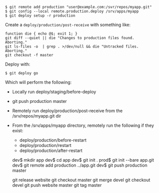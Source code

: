 

    $ git remote add production "user@example.com:/svr/repos/myapp.git"
    $ git config --local remote.production.deploy /srv/apps/myapp
    $ git deploy setup -r production

Create a `deploy/production/post-receive` with something like:

    function die { echo @$; exit 1; }
    git diff --quiet || die "Changes to production files found.  Aborting."
    git ls-files -o  | grep . >/dev/null && die "Untracked files. Aborting."
    git checkout -f master

Deploy with:

    $ git deploy go

Which will perform the following:

  * Locally run deploy/staging/before-deploy
  * git push production master
  * Remotely run deploy/production/post-receive from the /srv/repos/myapp.git
    dir
  * From the /srv/apps/myapp directory, remotely run the following if they exist:
      * deploy/production/before-restart
      * deploy/production/restart
      * deploy/production/after-restart


     dev$ mkdir app 
     dev$ cd app
     dev$ git init . 
    prod$ git init --bare app.git
     dev$ git remote add production ../app.git
     dev$ git push production master


     git release website
     git checkout master
     git merge devel
     git checkout devel
     git push website master
     git tag master

